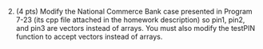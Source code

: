 2. (4 pts) Modify the National Commerce Bank case presented in Program 7-23 (its cpp file
attached in the homework description) so pin1, pin2, and pin3 are vectors instead of
arrays. You must also modify the testPIN function to accept vectors instead of arrays.
